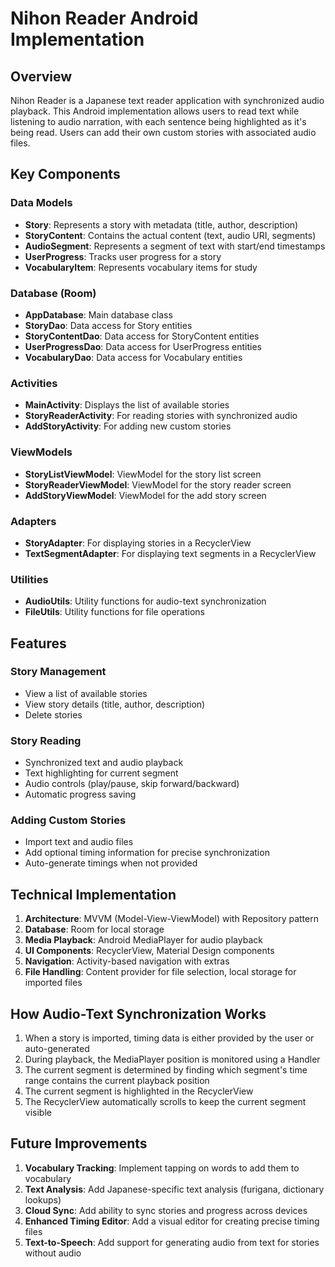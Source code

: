 # Nihon Reader Android Implementation

## Overview

Nihon Reader is a Japanese text reader application with synchronized audio playback. This Android implementation allows users to read text while listening to audio narration, with each sentence being highlighted as it's being read. Users can add their own custom stories with associated audio files.

## Key Components

### Data Models
- **Story**: Represents a story with metadata (title, author, description)
- **StoryContent**: Contains the actual content (text, audio URI, segments)
- **AudioSegment**: Represents a segment of text with start/end timestamps
- **UserProgress**: Tracks user progress for a story
- **VocabularyItem**: Represents vocabulary items for study

### Database (Room)
- **AppDatabase**: Main database class
- **StoryDao**: Data access for Story entities
- **StoryContentDao**: Data access for StoryContent entities
- **UserProgressDao**: Data access for UserProgress entities
- **VocabularyDao**: Data access for Vocabulary entities

### Activities
- **MainActivity**: Displays the list of available stories
- **StoryReaderActivity**: For reading stories with synchronized audio
- **AddStoryActivity**: For adding new custom stories

### ViewModels
- **StoryListViewModel**: ViewModel for the story list screen
- **StoryReaderViewModel**: ViewModel for the story reader screen
- **AddStoryViewModel**: ViewModel for the add story screen

### Adapters
- **StoryAdapter**: For displaying stories in a RecyclerView
- **TextSegmentAdapter**: For displaying text segments in a RecyclerView

### Utilities
- **AudioUtils**: Utility functions for audio-text synchronization
- **FileUtils**: Utility functions for file operations

## Features

### Story Management
- View a list of available stories
- View story details (title, author, description)
- Delete stories

### Story Reading
- Synchronized text and audio playback
- Text highlighting for current segment
- Audio controls (play/pause, skip forward/backward)
- Automatic progress saving

### Adding Custom Stories
- Import text and audio files
- Add optional timing information for precise synchronization
- Auto-generate timings when not provided

## Technical Implementation

1. **Architecture**: MVVM (Model-View-ViewModel) with Repository pattern
2. **Database**: Room for local storage
3. **Media Playback**: Android MediaPlayer for audio playback
4. **UI Components**: RecyclerView, Material Design components
5. **Navigation**: Activity-based navigation with extras
6. **File Handling**: Content provider for file selection, local storage for imported files

## How Audio-Text Synchronization Works

1. When a story is imported, timing data is either provided by the user or auto-generated
2. During playback, the MediaPlayer position is monitored using a Handler
3. The current segment is determined by finding which segment's time range contains the current playback position
4. The current segment is highlighted in the RecyclerView
5. The RecyclerView automatically scrolls to keep the current segment visible

## Future Improvements

1. **Vocabulary Tracking**: Implement tapping on words to add them to vocabulary
2. **Text Analysis**: Add Japanese-specific text analysis (furigana, dictionary lookups)
3. **Cloud Sync**: Add ability to sync stories and progress across devices
4. **Enhanced Timing Editor**: Add a visual editor for creating precise timing files
5. **Text-to-Speech**: Add support for generating audio from text for stories without audio